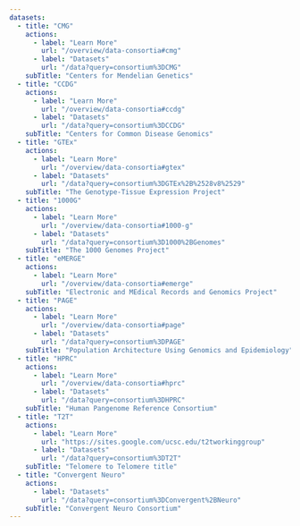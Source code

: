 ```yaml
---
datasets:
  - title: "CMG"
    actions:
      - label: "Learn More"
        url: "/overview/data-consortia#cmg"
      - label: "Datasets"
        url: "/data?query=consortium%3DCMG"
    subTitle: "Centers for Mendelian Genetics"
  - title: "CCDG"
    actions:
      - label: "Learn More"
        url: "/overview/data-consortia#ccdg"
      - label: "Datasets"
        url: "/data?query=consortium%3DCCDG"
    subTitle: "Centers for Common Disease Genomics"
  - title: "GTEx"
    actions:
      - label: "Learn More"
        url: "/overview/data-consortia#gtex"
      - label: "Datasets"
        url: "/data?query=consortium%3DGTEx%2B%2528v8%2529"
    subTitle: "The Genotype-Tissue Expression Project"
  - title: "1000G"
    actions:
      - label: "Learn More"
        url: "/overview/data-consortia#1000-g"
      - label: "Datasets"
        url: "/data?query=consortium%3D1000%2BGenomes"
    subTitle: "The 1000 Genomes Project"
  - title: "eMERGE"
    actions:
      - label: "Learn More"
        url: "/overview/data-consortia#emerge"
    subTitle: "Electronic and MEdical Records and Genomics Project"
  - title: "PAGE"
    actions:
      - label: "Learn More"
        url: "/overview/data-consortia#page"
      - label: "Datasets"
        url: "/data?query=consortium%3DPAGE"
    subTitle: "Population Architecture Using Genomics and Epidemiology"
  - title: "HPRC"
    actions:
      - label: "Learn More"
        url: "/overview/data-consortia#hprc"
      - label: "Datasets"
        url: "/data?query=consortium%3DHPRC"
    subTitle: "Human Pangenome Reference Consortium"
  - title: "T2T"
    actions:
      - label: "Learn More"
        url: "https://sites.google.com/ucsc.edu/t2tworkinggroup"
      - label: "Datasets"
        url: "/data?query=consortium%3DT2T"
    subTitle: "Telomere to Telomere title"
  - title: "Convergent Neuro"
    actions:
      - label: "Datasets"
        url: "/data?query=consortium%3DConvergent%2BNeuro"
    subTitle: "Convergent Neuro Consortium"
---
```

